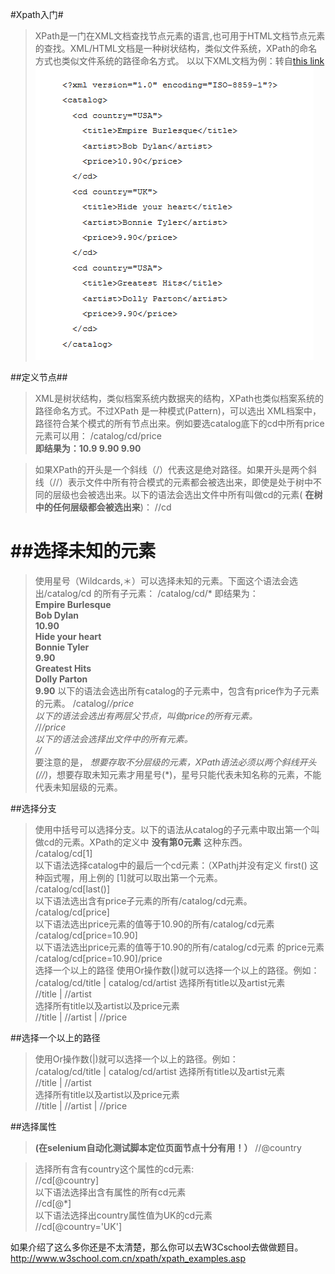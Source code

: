 #Xpath入门#
>XPath是一门在XML文档查找节点元素的语言,也可用于HTML文档节点元素的查找。XML/HTML文档是一种树状结构，类似文件系统，XPath的命名方式也类似文件系统的路径命名方式。
以以下XML文档为例：转自[this link](http://www.cnblogs.com/jianjialin/archive/2009/02/01/1382056.html)  
![example](/images/xpath.png)

##定义节点##
>XML是树状结构，类似档案系统内数据夹的结构，XPath也类似档案系统的路径命名方式。不过XPath 是一种模式(Pattern)，可以选出 XML档案中，路径符合某个模式的所有节点出来。例如要选catalog底下的cd中所有price元素可以用：  /catalog/cd/price     
 **即结果为：10.9 9.90 9.90**

>如果XPath的开头是一个斜线（/）代表这是绝对路径。如果开头是两个斜线（//）表示文件中所有符合模式的元素都会被选出来，即使是处于树中不同的层级也会被选出来。以下的语法会选出文件中所有叫做cd的元素(
**在树中的任何层级都会被选出来**)：   //cd  


##选择未知的元素 
==============
>使用星号（Wildcards,＊）可以选择未知的元素。下面这个语法会选出/catalog/cd 的所有子元素： 
>/catalog/cd/*
即结果为：   
**Empire Burlesque  
Bob Dylan  
10.90  
Hide your heart  
Bonnie Tyler  
9.90  
Greatest Hits  
Dolly Parton  
9.90**
>以下的语法会选出所有catalog的子元素中，包含有price作为子元素的元素。  /catalog/*/price    
以下的语法会选出有两层父节点，叫做price的所有元素。   
/*/*/price   
以下的语法会选择出文件中的所有元素。   
//*   
要注意的是，
_想要存取不分层级的元素，XPath语法必须以两个斜线开头(//)_，想要存取未知元素才用星号(*)，星号只能代表未知名称的元素，不能代表未知层级的元素。   


##选择分支
>使用中括号可以选择分支。以下的语法从catalog的子元素中取出第一个叫做cd的元素。XPath的定义中
**没有第0元素**
这种东西。   
/catalog/cd[1]   
以下语法选择catalog中的最后一个cd元素：（XPathj并没有定义 first() 这种函式喔，用上例的 [1]就可以取出第一个元素。   
/catalog/cd[last()]   
以下语法选出含有price子元素的所有/catalog/cd元素。   
/catalog/cd[price]   
以下语法选出price元素的值等于10.90的所有/catalog/cd元素
/catalog/cd[price=10.90]   
以下语法选出price元素的值等于10.90的所有/catalog/cd元素 的price元素 
 /catalog/cd[price=10.90]/price   
选择一个以上的路径 
使用Or操作数(|)就可以选择一个以上的路径。例如：  
/catalog/cd/title | catalog/cd/artist
选择所有title以及artist元素   
//title | //artist   
选择所有title以及artist以及price元素   
//title | //artist | //price


##选择一个以上的路径
>使用Or操作数(|)就可以选择一个以上的路径。例如：  
/catalog/cd/title | catalog/cd/artist
 选择所有title以及artist元素  
//title | //artist  
选择所有title以及artist以及price元素  
//title | //artist | //price


##选择属性 
>**(在selenium自动化测试脚本定位页面节点十分有用！）** 
//@country
         
>选择所有含有country这个属性的cd元素:  
//cd[@country]  
以下语法选择出含有属性的所有cd元素  
//cd[@*]   
以下语法选择出country属性值为UK的cd元素   
//cd[@country='UK']

如果介绍了这么多你还是不太清楚，那么你可以去W3Cschool去做做题目。
http://www.w3school.com.cn/xpath/xpath_examples.asp



